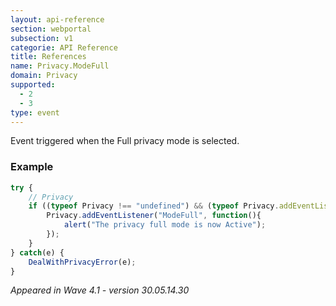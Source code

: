 ```yaml
---
layout: api-reference
section: webportal
subsection: v1
categorie: API Reference
title: References
name: Privacy.ModeFull
domain: Privacy
supported:
  - 2
  - 3
type: event
---
```

Event triggered when the Full privacy mode is selected.

### Example

```javascript
try {
	// Privacy
	if ((typeof Privacy !== "undefined") && (typeof Privacy.addEventListener !== "undefined")) {
		Privacy.addEventListener("ModeFull", function(){
			alert("The privacy full mode is now Active");
		});
	}
} catch(e) {
	DealWithPrivacyError(e);
}
```

*Appeared in Wave 4.1 - version 30.05.14.30*